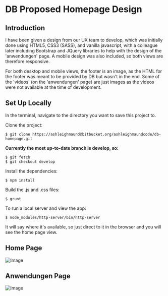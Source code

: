 DB Proposed Homepage Design
===========================

Introduction
------------

I have been given a design from our UX team to develop, which was initially done using HTML5, CSS3 (SASS), and
vanilla javascript, with a colleague later including Bootstrap and JQuery libraries to help with the design of
the 'anwendungen' page. A mobile design was also included, so both views are therefore responsive.

For both desktop and mobile views, the footer is an image, as the HTML for the footer was meant to be provided by DB
but wasn't in the end. Some of the 'videos' (on the 'anwendungen' page) are just images as the videos were not available at the time of development.

Set Up Locally
--------------

In the terminal, navigate to the directory you want to save this project to.

Clone the project:

```
$ git clone https://ashleighmaund@bitbucket.org/ashleighmaundcode/db-homepage.git
```

**Currently the most up-to-date branch is develop, so:**

```
$ git fetch
$ git checkout develop
```

Install the dependencies:

```
$ npm install
```

Build the .js and .css files:

```
$ grunt
```

To run a local server and view the app:

```
$ node_modules/http-server/bin/http-server
```

It will say where it's available, so just direct to it in the browser and you will see the home page view.

Home Page
---------

![Image](https://bytebucket.org/ashleighmaundcode/db-homepage/raw/869d46d6ed9a7428f5206e8add37fa78ce5e8dca/src/screenshots/db-home-view.PNG)

Anwendungen Page
----------------

![Image](https://bytebucket.org/ashleighmaundcode/db-homepage/raw/9a9715319f0dd1f4afe4341031153c2881b6b558/src/screenshots/db-anwendungen-view.png)